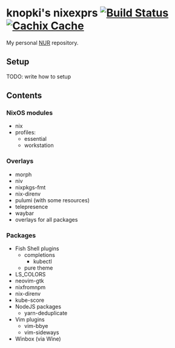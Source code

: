 # knopki's nixexprs [![Build Status](https://github.com/knopki/nixexprs/workflows/Release/badge.svg)](https://github.com/knopki/nixexprs/actions?workflow=Release) [![Cachix Cache](https://img.shields.io/badge/cachix-knopki--nixexprs-blue.svg)](https://knopki-nixexprs.cachix.org)

My personal [NUR](https://github.com/nix-community/NUR) repository.

## Setup

TODO: write how to setup

## Contents

### NixOS modules

- nix
- profiles:
  - essential
  - workstation

### Overlays

- morph
- niv
- nixpkgs-fmt
- nix-direnv
- pulumi (with some resources)
- telepresence
- waybar
- overlays for all packages

### Packages

- Fish Shell plugins
  - completions
    - kubectl
  - pure theme
- LS_COLORS
- neovim-gtk
- nixfromnpm
- nix-direnv
- kube-score
- NodeJS packages
  - yarn-deduplicate
- Vim plugins
  - vim-bbye
  - vim-sideways
- Winbox (via Wine)
